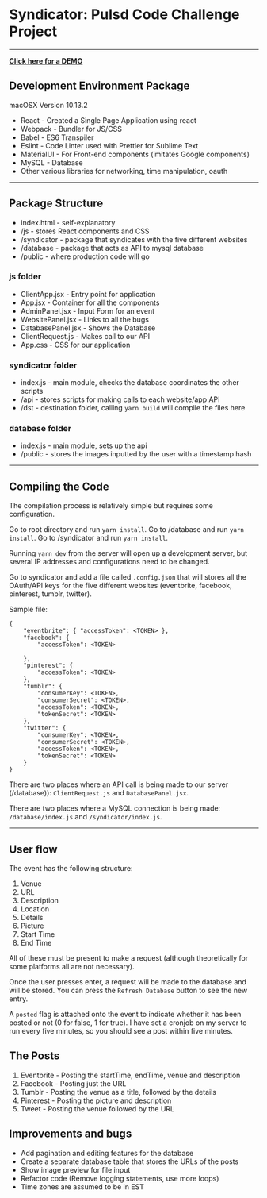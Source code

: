 # Syndicator: Pulsd Code Challenge Project

---

**[Click here for a DEMO](http://briankim.us/pulsd/)**

## Development Environment Package

macOSX Version 10.13.2

*   React - Created a Single Page Application using react
*   Webpack - Bundler for JS/CSS
*   Babel - ES6 Transpiler
*   Eslint - Code Linter used with Prettier for Sublime Text
*   MaterialUI - For Front-end components (imitates Google components)
*   MySQL - Database
*   Other various libraries for networking, time manipulation, oauth

---

## Package Structure

*   index.html - self-explanatory
*   /js - stores React components and CSS
*   /syndicator - package that syndicates with the five different websites
*   /database - package that acts as API to mysql database
*   /public - where production code will go

### js folder

*   ClientApp.jsx - Entry point for application
*   App.jsx - Container for all the components
*   AdminPanel.jsx - Input Form for an event
*   WebsitePanel.jsx - Links to all the bugs
*   DatabasePanel.jsx - Shows the Database
*   ClientRequest.js - Makes call to our API
*   App.css - CSS for our application

### syndicator folder

*   index.js - main module, checks the database coordinates the other scripts
*   /api - stores scripts for making calls to each website/app API
*   /dst - destination folder, calling `yarn build` will compile the files here

### database folder

*   index.js - main module, sets up the api
*   /public - stores the images inputted by the user with a timestamp hash

---

## Compiling the Code

The compilation process is relatively simple but requires some configuration.

Go to root directory and run `yarn install`.
Go to /database and run `yarn install`.
Go to /syndicator and run `yarn install`.

Running `yarn dev` from the server will open up a development server, but several IP addresses and configurations need to be changed.

Go to syndicator and add a file called `.config.json` that will stores all the OAuth/API keys for the five different websites (eventbrite, facebook, pinterest, tumblr, twitter).

Sample file:

```
{
	"eventbrite": { "accessToken": <TOKEN> },
	"facebook": {
		"accessToken": <TOKEN>

	},
	"pinterest": {
		"accessToken": <TOKEN>
	},
	"tumblr": {
		"consumerKey": <TOKEN>,
		"consumerSecret": <TOKEN>,
		"accessToken": <TOKEN>,
		"tokenSecret": <TOKEN>
	},
	"twitter": {
		"consumerKey": <TOKEN>,
		"consumerSecret": <TOKEN>,
		"accessToken": <TOKEN>,
		"tokenSecret": <TOKEN>
	}
}
```

There are two places where an API call is being made to our server (/database)): `ClientRequest.js` and `DatabasePanel.jsx`.

There are two places where a MySQL connection is being made: `/database/index.js` and `/syndicator/index.js`.

---

## User flow

The event has the following structure:

1.  Venue
2.  URL
3.  Description
4.  Location
5.  Details
6.  Picture
7.  Start Time
8.  End Time

All of these must be present to make a request (although theoretically for some platforms all are not necessary).

Once the user presses enter, a request will be made to the database and will be stored.
You can press the `Refresh Database` button to see the new entry.

A `posted` flag is attached onto the event to indicate whether it has been posted or not (0 for false, 1 for true). I have set a cronjob on my server to run every five minutes, so you should see a post within five minutes.

## The Posts

1.  Eventbrite - Posting the startTime, endTime, venue and description
2.  Facebook - Posting just the URL
3.  Tumblr - Posting the venue as a title, followed by the details
4.  Pinterest - Posting the picture and description
5.  Tweet - Posting the venue followed by the URL

## Improvements and bugs

*   Add pagination and editing features for the database
*   Create a separate database table that stores the URLs of the posts
*   Show image preview for file input
*   Refactor code (Remove logging statements, use more loops)
*   Time zones are assumed to be in EST
